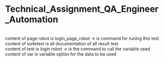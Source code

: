 # Technical_Assignment_QA_Engineer_Automation<br />
<br />
content of page robot is login_page_robot -> is command for runing this test <br />
content of  suitetest is all documentation of all result test <br />
content of  test is login robot -> is the command to call the variable used <br />
content of  var is variable option for the data to be used <br />
